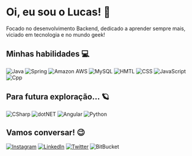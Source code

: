 # Oi, eu sou o Lucas! 👋

Focado no desenvolvimento Backend, dedicado a aprender sempre mais, viciado em tecnologia e no mundo geek!

## Minhas habilidades 💻

![Java](https://img.shields.io/badge/Java-ED8B00?style=for-the-badge&logo=openjdk&logoColor=white)
![Spring](https://img.shields.io/badge/Spring-6DB33F?style=for-the-badge&logo=spring&logoColor=white)
![Amazon AWS](https://img.shields.io/badge/Amazon_AWS-232F3E?style=for-the-badge&logo=amazon-aws&logoColor=white)
![MySQL](https://img.shields.io/badge/MySQL-00000F?style=for-the-badge&logo=mysql&logoColor=white)
![HMTL](https://img.shields.io/badge/HTML5-E34F26?style=for-the-badge&logo=html5&logoColor=white)
![CSS](https://img.shields.io/badge/CSS3-1572B6?style=for-the-badge&logo=css3&logoColor=white)
![JavaScript](https://img.shields.io/badge/JavaScript-323330?style=for-the-badge&logo=javascript&logoColor=F7DF1E)
![Cpp](https://img.shields.io/badge/C%2B%2B-00599C?style=for-the-badge&logo=c%2B%2B&logoColor=white)

## Para futura exploração... 🪐

![CSharp](https://img.shields.io/badge/C%23-239120?style=for-the-badge&logo=c-sharp&logoColor=white)
![dotNET](https://img.shields.io/badge/.NET-5C2D91?style=for-the-badge&logo=.net&logoColor=white)
![Angular](https://img.shields.io/badge/Angular-DD0031?style=for-the-badge&logo=angular&logoColor=white)
![Python](https://img.shields.io/badge/Python-14354C?style=for-the-badge&logo=python&logoColor=white)

## Vamos conversar! 😉

[![Instagram](https://img.shields.io/badge/Instagram-E4405F?style=for-the-badge&logo=instagram&logoColor=white)](https://www.instagram.com/_luluccas/)
[![LinkedIn](https://img.shields.io/badge/LinkedIn-0077B5?style=for-the-badge&logo=linkedin&logoColor=white)](https://www.linkedin.com/in/lucas-fabiano-peres-silva-70390424a/)
[![Twitter](https://img.shields.io/badge/Twitter-1DA1F2?style=for-the-badge&logo=twitter&logoColor=white)](https://twitter.com/lukeskydogger)
![BitBucket](https://img.shields.io/badge/Bitbucket-0747a6?style=for-the-badge&logo=bitbucket&logoColor=white)



